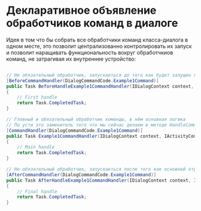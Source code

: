 # Декларативное объявление обработчиков команд в диалоге

Идея в том что бы собрать все обработчики команд класса-диалога в одном месте, это позволит централизованно контролировать их запуск и позволит наращивать функциональность вокруг обработчкиов команд, не затрагивая их внутреннее устройство:

```csharp

// Не обязательный обработчик, запускаеться до того как будет запущен главный
[BeforeCommandHandler(DialogCommandCode.Example1Command)]
public Task BeforeHandleExample1CommandHandler(IDialogContext context, IActivityCommand command)
{
    // First handle
    return Task.CompletedTask;
}

// Главный и обязательный обработчик команды, в нём основная логика
// По усти это заменитель того что мы сейчас делаем в методе HandleCommandAsync в switch (command?.Code) итд
[CommandHandler(DialogCommandCode.Example1Command)]
public Task Example1CommandHandler(IDialogContext context, IActivityCommand command)
{
    // Main handle
    return Task.CompletedTask;
}

// Не обязательный обработчик, запускаеться после того как основной отработал
[AfterCommandHandler(DialogCommandCode.Example1Command)]
public Task AfterHandleExample1CommandHandler(IDialogContext context, IActivityCommand command)
{
    // Final handle
    return Task.CompletedTask;
}

```
